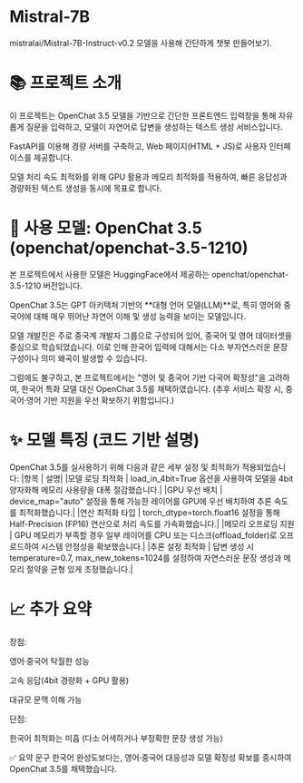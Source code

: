 # Mistral-7B
mistralai/Mistral-7B-Instruct-v0.2 모델을 사용해 간단하게 챗봇 만들어보기.
# 📚 프로젝트 소개
이 프로젝트는 OpenChat 3.5 모델을 기반으로
간단한 프론트엔드 입력창을 통해 자유롭게 질문을 입력하고,
모델이 자연어로 답변을 생성하는 텍스트 생성 서비스입니다.

FastAPI를 이용해 경량 서버를 구축하고,
Web 페이지(HTML + JS)로 사용자 인터페이스를 제공합니다.

모델 처리 속도 최적화를 위해 GPU 활용과 메모리 최적화를 적용하여,
빠른 응답성과 경량화된 텍스트 생성을 동시에 목표로 합니다.

# 🧠 사용 모델: OpenChat 3.5 (openchat/openchat-3.5-1210)
본 프로젝트에서 사용한 모델은 HuggingFace에서 제공하는
openchat/openchat-3.5-1210 버전입니다.

OpenChat 3.5는 GPT 아키텍처 기반의 **대형 언어 모델(LLM)**로,
특히 영어와 중국어에 대해 매우 뛰어난 자연어 이해 및 생성 능력을 보이는 모델입니다.

모델 개발진은 주로 중국계 개발자 그룹으로 구성되어 있어,
중국어 및 영어 데이터셋을 중심으로 학습되었습니다.
이로 인해 한국어 입력에 대해서는 다소 부자연스러운 문장 구성이나 의미 왜곡이 발생할 수 있습니다.

그럼에도 불구하고,
본 프로젝트에서는 "영어 및 중국어 기반 다국어 확장성"을 고려하여,
한국어 특화 모델 대신 OpenChat 3.5를 채택하였습니다.
(추후 서비스 확장 시, 중국어·영어 기반 지원을 우선 확보하기 위함입니다.)

# ✨ 모델 특징 (코드 기반 설명)
OpenChat 3.5를 실사용하기 위해 다음과 같은 세부 설정 및 최적화가 적용되었습니다:
|항목 | 설명|
|모델 로딩 최적화 | load_in_4bit=True 옵션을 사용하여 모델을 4bit 양자화해 메모리 사용량을 대폭 절감했습니다.|
|GPU 우선 배치 | device_map="auto" 설정을 통해 가능한 레이어를 GPU에 우선 배치하여 추론 속도를 최적화했습니다.|
|연산 최적화 타입 | torch_dtype=torch.float16 설정을 통해 Half-Precision (FP16) 연산으로 처리 속도를 가속화했습니다.|
|메모리 오프로딩 지원 | GPU 메모리가 부족할 경우 일부 레이어를 CPU 또는 디스크(offload_folder)로 오프로드하여 시스템 안정성을 확보했습니다.|
|추론 설정 최적화 | 답변 생성 시 temperature=0.7, max_new_tokens=1024를 설정하여 자연스러운 문장 생성과 메모리 절약을 균형 있게 조정했습니다.|

# 📈 추가 요약
장점:

영어·중국어 탁월한 성능

고속 응답(4bit 경량화 + GPU 활용)

대규모 문맥 이해 가능

단점:

한국어 최적화는 미흡 (다소 어색하거나 부정확한 문장 생성 가능)

✅ 요약 문구
한국어 완성도보다는, 영어·중국어 대응성과 모델 확장성 확보를 중시하여 OpenChat 3.5를 채택했습니다.

